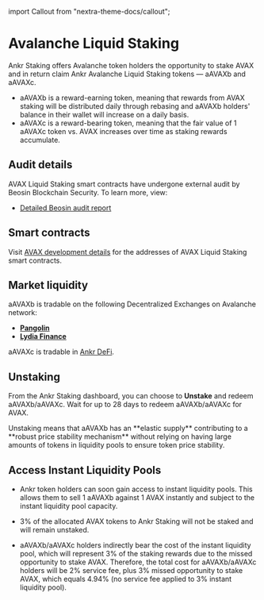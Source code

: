 import Callout from "nextra-theme-docs/callout";

# Avalanche Liquid Staking

Ankr Staking offers Avalanche token holders the opportunity to stake AVAX and in return claim Ankr Avalanche Liquid Staking tokens — aAVAXb and aAVAXc.

* aAVAXb is a reward-earning token, meaning that rewards from AVAX staking will be distributed daily through rebasing and aAVAXb holders' balance in their wallet will increase on a daily basis.
* aAVAXc is a reward-bearing token, meaning that the fair value of 1 aAVAXc token vs. AVAX increases over time as staking rewards accumulate. 

## Audit details

AVAX Liquid Staking smart contracts have undergone external audit by Beosin Blockchain Security. 
To learn more, view:
* [Detailed Beosin audit report](https://assets.ankr.com/staking/smart_contract_security_audit_avax_beosin.pdf)

## Smart contracts

Visit [AVAX development details](/staking/liquid-staking/avax/staking-mechanics#smart-contracts) for the addresses of AVAX Liquid Staking smart contracts. 

## Market liquidity

aAVAXb is tradable on the following Decentralized Exchanges on Avalanche network:

* [**Pangolin**](https://pangolin.exchange)
* [**Lydia Finance**](https://www.lydia.finance)

aAVAXc is tradable in [Ankr DeFi](https://ankr.com/defi/trade/).

## Unstaking

From the Ankr Staking dashboard, you can choose to **Unstake** and redeem aAVAXb/aAVAXc. 
Wait for up to 28 days to redeem aAVAXb/aAVAXc for AVAX. 

<Callout>
Unstaking means that aAVAXb has an **elastic supply** contributing to a **robust price stability mechanism** without relying on having large amounts of tokens in liquidity pools to ensure token price stability.
</Callout>

## Access **Instant Liquidity Pools** 

* Ankr token holders can soon gain access to instant liquidity pools. This allows them to sell 1 aAVAXb against 1 AVAX instantly and subject to the instant liquidity pool capacity. 

* 3% of the allocated AVAX tokens to Ankr Staking will not be staked and will remain unstaked.

* aAVAXb/aAVAXc holders indirectly bear the cost of the instant liquidity pool, which will represent 3% of the staking rewards due to the missed opportunity to stake AVAX. Therefore, the total cost for aAVAXb/aAVAXc holders will be 2% service fee, plus 3% missed opportunity to stake AVAX, which equals 4.94% (no service fee applied to 3% instant liquidity pool). 